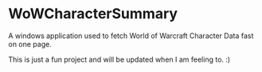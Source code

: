 # WoWCharacterSummary
A windows application used to fetch World of Warcraft Character Data fast on one page.

This is just a fun project and will be updated when I am feeling to. :)
